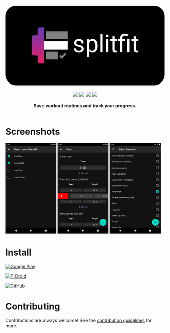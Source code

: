 <p align="center">
<img src="https://raw.githubusercontent.com/noahjutz/SplitfitAssets/main/banner/v2/ReadmeBanner.png" />
<br><br>
<img src="https://img.shields.io/circleci/build/github/noahjutz/Splitfit/master?logo=circleci" />
<img src="https://img.shields.io/github/license/noahjutz/Splitfit" />
<img src="https://img.shields.io/badge/donate-liberapay-yellow?logo=liberapay&logoColor=white" />
<img src="https://img.shields.io/badge/PRs-welcome-brightgreen.svg" />
<br><br>
<b>Save workout routines and track your progress.</b>
<br><br>
</p>

# Screenshots

<p><img src="https://raw.githubusercontent.com/noahjutz/SplitfitAssets/main/screenshots/dark/CreateExerciseScreen.png" width="32%" /> <img src="https://raw.githubusercontent.com/noahjutz/SplitfitAssets/main/screenshots/dark/CreateRoutineScreen.png" width="32%" /> <img src="https://raw.githubusercontent.com/noahjutz/SplitfitAssets/main/screenshots/dark/PickExerciseScreen.png" width="32%" /></p>

# Install

[![Google Play](https://img.shields.io/badge/google%20play-not%20yet%20available-537F2D?logo=google-play)](https://example.com)

[![F-Droid](https://img.shields.io/f-droid/v/com.noahjutz.splitfit?color=1976D2&include_prereleases&logo=F-Droid)](https://example.com)

[![GitHub](https://img.shields.io/github/v/release/noahjutz/Splitfit?include_prereleases&label=apk&logo=github&color=000)](https://github.com/noahjutz/Splitfit/releases)

# Contributing

Contributions are always welcome! See the [contribution guidelines](https://github.com/noahjutz/Splitfit/blob/master/CONTRIBUTING.md) for more.
